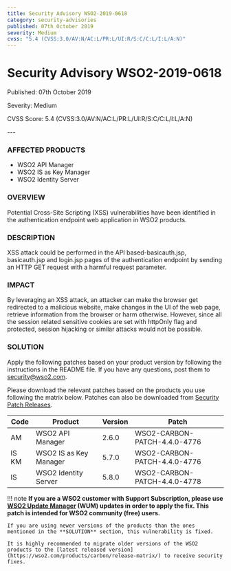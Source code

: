 ```yaml
---
title: Security Advisory WSO2-2019-0618
category: security-advisories
published: 07th October 2019
severity: Medium
cvss: "5.4 (CVSS:3.0/AV:N/AC:L/PR:L/UI:R/S:C/C:L/I:L/A:N)"
---
```


# Security Advisory WSO2-2019-0618

<p class="doc-info">Published: 07th October 2019</p>
<p class="doc-info">Severity: Medium</p>
<p class="doc-info">CVSS Score: 5.4 (CVSS:3.0/AV:N/AC:L/PR:L/UI:R/S:C/C:L/I:L/A:N)</p>
---

### AFFECTED PRODUCTS
* WSO2 API Manager
* WSO2 IS as Key Manager
* WSO2 Identity Server


### OVERVIEW
Potential Cross-Site Scripting (XSS) vulnerabilities have been identified in the authentication endpoint web application in WSO2 products.


### DESCRIPTION
XSS attack could be performed in the API based-basicauth.jsp, basicauth.jsp and login.jsp pages of the authentication endpoint by sending an HTTP GET request with a harmful request parameter.


### IMPACT
By leveraging an XSS attack, an attacker can make the browser get redirected to a malicious website, make changes in the UI of the web page, retrieve information from the browser or harm otherwise. However, since all the session related sensitive cookies are set with httpOnly flag and protected, session hijacking or similar attacks would not be possible.


### SOLUTION
Apply the following patches based on your product version by following the instructions in the README file. If you have any questions, post them to <security@wso2.com>.

Please download the relevant patches based on the products you use following the matrix below. Patches can also be downloaded from [Security Patch Releases](https://wso2.com/security-patch-releases/).


| **Code** | **Product**            | **Version** | **Patch**                    |
| -------- | ---------------------- | ----------- | ---------------------------- |
| AM       | WSO2 API Manager       | 2.6.0       | WSO2-CARBON-PATCH-4.4.0-4776 |
| IS KM    | WSO2 IS as Key Manager | 5.7.0       | WSO2-CARBON-PATCH-4.4.0-4776 |
| IS       | WSO2 Identity Server   | 5.8.0       | WSO2-CARBON-PATCH-4.4.0-4778 |


!!! note
    **If you are a WSO2 customer with Support Subscription, please use [WSO2 Update Manager](https://wso2.com/updates/wum) (WUM) updates in order to apply the fix. This patch is intended for WSO2 community (free) users.**

    If you are using newer versions of the products than the ones mentioned in the **SOLUTION** section, this vulnerability is fixed.

    It is highly recommended to migrate older versions of the WSO2 products to the [latest released version](https://wso2.com/products/carbon/release-matrix/) to receive security fixes.

